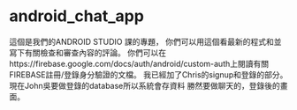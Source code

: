 # android_chat_app
這個是我們的ANDROID STUDIO 課的專題，
你們可以用這個看最新的程式和並寫下有關檢查和審查內容的評論。
你們可以在https://firebase.google.com/docs/auth/android/custom-auth上閱讀有關FIREBASE註冊/登錄身分驗證的文檔。
我已經加了Chris的signup和登錄的部分。
現在John吳要做登錄的database所以系統會存資料
勝然要做聊天的，登錄後的畫面。

